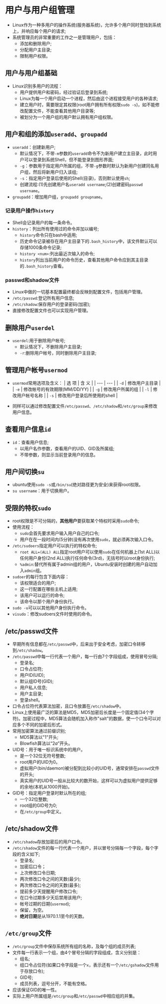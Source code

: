 # 用户与用户组管理
- Linux作为一种多用户的操作系统(服务器系统)，允许多个用户同时登陆到系统上，并响应每个用户的请求;
- 系统管理员的非常重要的工作之一是管理用户，包括：
  - 添加和删除用户;
  - 分配用户主目录;
  - 限制用户权限。
## 用户与用户组基础
- Linux识别多用户的流程：
  - 用户提供用户和密码，经过验证后登录到系统;
  - Linux为每一个用户启动一个进程，然后由这个进程接受用户的各种请求;
  - 建立用户时，需要限定其权限(root用户拥有所有权限`sudo -s`)，如不能修改配置文件，不能查看其他用户目录等;
  - 被划分为一个用户组的用户默认拥有用户组权限。

## 用户和组的添加`useradd`、`groupadd`
- `useradd`：创建新用户;
  - 默认情况下，不带`-m`参数的`useradd`命令不为新用户建立主目录，此时用户可以登录到系统Shell，但不能登录到图形界面;
  - `-g`：参数用于指定用户所属的组，不带`-g`参数时默认为新用户创建同名用户组，然后将新用户归入该组;
  - `-s`：指定用户登录后使用的Shell(目录)，否则默认使用`sh`;
  - 创建流程:(1)先创建用户名`useradd username`;(2)创建密码`passwd username`。
- `groupadd`：增加用户组，`groupadd groupname`。
### 记录用户操作`history`
- Shell会记录用户的每一条命令。
- `history`：列出所有使用过的命令并加以编号;
  - `history`命令只在bash中适用;
  - 历史命令记录被存在用户主目录下的`.bash_history`中，该文件默认可以存储1000条命令记录;
  - `history <num>`:列出最近<num>次输入的命令;
  - `history`列出当前用户的命令历史，查看其他用户命令应到其主目录的`.bash_history`查看。
### passwd和shadow文件
- Linux中做的一切基本配置最终都会反映到配置文件，包括用户管理。
- `/etc/passwd`:登记所有用户信息;
- `/etc/shadow`:保存用户的登录密码(加密);
- 直接修改配置文件也可以实现用户管理。
## 删除用户`userdel`
- `userdel`:用于删除用户帐号;
  - 默认情况下，不删除用户主目录;
  - `-r`:删除用户帐号，同时删除用户主目录;
## 管理用户帐号`usermod`
- `usermod`常用选项及含义：
	| 选 项 | 含 义 |
	| --- | --- |
	| `-d` | 修改用户主目录 |
	| `-e` | 修改帐号的有效期限(MM/DD/YY) |
	| `-g` | 修改用户所属的组 |
	| `-l` | 修改用户帐号名称 |
	| `-s` | 修改用户登录后所使用的shell |

- 同样可以通过修改配置文件`/etc/passwd`、`/etc/shadow`和`/etc/group`来修改用户信息。
## 查看用户信息`id`
- `id`：查看用户信息;
  - 以用户名作参数，查看用户的UID、GID及所属组;
  - 不带参数，则显示当前登录用户的信息。
## 用户间切换`su`
- ubuntu使用`sudo -s`或`/bin/su`(绝对路径更为安全)来获得root权限。
- `su username`：用于切换用户。
## 受限的特权`sudo`
- root权限是不可分隔的，**其他用户**要获取某个特权时采用`sudo`命令;
- 使用流程：
  - `sudo`会首先要求用户输入用户自己的口令;
  - 用户在在一段时间内(5分钟)没有再次使用`sudo`，就必须再次输入口令。
- `/etc/sudoers`指定用户可以执行的特权命令;
  - `root ALL=(ALL) ALL`指定root用户可以使用`sudo`在任何机器上(1st ALL)以任何用户身份(2nd ALL)执行任何命令(3rd)，无括号时以root身份执行;
  - `%admin`:替代所有属于admin组的用户，Ubuntu安装时创建的用户自动加入`admin`组。
- `sudoer`的每行包含下面内容：
  - 该权限适合的用户;
  - 这一行配置在哪些主机上适用;
  - 该用户可以运行的命令;
  - 该命令以那个用户身份执行。
- `sudo -u`可以以其他用户身份执行命令。
- `visudo`：修改sudoers文件时使用的命令。
## /etc/passwd文件
- 早期所有信息都在`/etc/passwd`中，后来出于安全考虑，加密口令转移到`/etc/shadow`。
- `/etc/passwd`中每一行代表一个用户，每一行由7个字段组成，使用冒号分隔;
  - 登录名;
  - 口令占位符;
  - 用户ID(UID);
  - 默认组ID号(GID);
  - 用户私人信息;
  - 用户主目录;
  - 登录shell。
- 口令占位符代表算法加密，且口令放置在`/etc/shadow`中。
- Linux上使用最广泛的算法是MD5，MD5加密后长度是一个固定值(34个字符)。加密过程中，MD5算法会随机加入称作"salt"的数据，使一个口令可以对应多个不同的加密后形式。
- 常用加密算法通过前缀识别;
  - MD5算法以"$1$"开头;
  - Blowfish算法以“$2a$”开头。
- UID号：用于唯一标识系统中的用户。
  - 是一个32位无符号整数;
  - root用户的UID为0。
  - 虚拟用户(bin/daemon)被分配到比较小的UID号，通常安排在`passwd`文件的开头;
  - 真实用户的UID号一般从比较大的数开始，这样可以为虚拟用户提供足够的余地(本机从1000开始)。
- GID号：指定用户登录时默认所在的组;
  - 一个32位整数;
  - root组的GID号为0;
  - 在`/etc/group`中定义。
## /etc/shadow文件
- `/etc/shadow`存放加密后的用户口令。
- `/etc/shadow`文件的每一行代表一个用户，并以冒号分隔每一个字段，每个字段的含义如下;
  - 登录名;
  - 加密后口令； 
  - 上次修改口令日期;
  - 两次修改口令之间的天数(最少);
  - 两次修改口令之间的天数(最多);
  - 提前多少天提醒用户修改口令;
  - 在口令过期多少天后禁用该用户;
  - 帐号过期的日期(`usermod`);
  - 保留，为空。
  - **绝对日期**是从1970.1.1至今的天数。
## `/etc/group`文件
- `/etc/group`文件中保存系统所有组的名称，及每个组的成员列表;
- 文件每一行表示一个组，由4个冒号分隔的字段组成，含义分别是：
  - 组名;
  - 组口令占位符(如果口令字段是一个`x`，表示还有一个`/etc/gshadow`文件用于存放口令);
  - GID号;
  - 成员列表，逗号分开，不能有空格。
- 应该保证GID的唯一性。
- 实际上用户所属组是`/etc/group`和`/etc/passwd`中相应组的并集。
